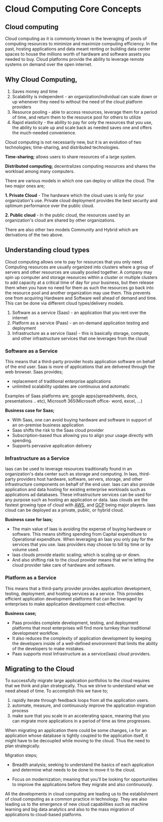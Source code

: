 # Cloud Computing Core Concepts

## Cloud computing
Cloud computing as it is commonly known is the leveraging of pools of computing resources to minimize and maximize computing efficiency. In the past, hosting applications and data meant renting or building data center spaces to house the millions worth of hardware and software assets you needed to buy.
Cloud platforms provide the ability to leverage remote systems on demand over the open internet.

## Why Cloud Computing,
1. Saves money and time 
2. Scalability is independent - an organization/individual can scale down or up whenever they need to without the need of the cloud platform providers
3. Resource pooling - able to access resources, leverage them for a period of time, and return them to the resource pool for others to utilize
4. Rapid elasticity - the ability to pay for only the resources that you use, the ability to scale up and scale back as needed saves one and offers the much-needed convenience.

Cloud computing is not necessarily new, but it is an evolution of two technologies; time-sharing, and distributed technologies.

**Time-sharing;** allows users to share resources of a large system.

**Distributed computing;** decentralizes computing resources and shares the workload among many computers.

There are various models in which one can deploy or utilize the cloud. The two major ones are;

**1. Private Cloud** - The hardware which the cloud uses is only for your organization's use. Private cloud deployment provides the best security and optimum performance over the public cloud.

**2. Public cloud** - In the public cloud, the resources used by an organization's cloud are shared by other organizations.

There are also other two models Community and Hybrid which are derivations of the two above.

## Understanding cloud types
Cloud computing allows one to pay for resources that you only need. Computing resources are usually organized into clusters where a group of servers and other resources are usually pooled together. A company may spin up computer and storage resources within a cluster or multiple clusters to add capacity at a critical time of day for your business, but then release them when you have no need for them as such the resources go back into the resource pool and another organization may use them. This prevents one from acquiring Hardware and Software well ahead of demand and time.
This can be done via different cloud types/delivery models. 
1. Software as a service (Saas) - an application  that you rent over the internet
2. Platform as a service (Paas) -  an on-demand application testing and deployment
3. Infrastructure as a service (Iaas) - this is basically storage, compute, and other infrastructure services that one leverages from the cloud

### Software as a Service
This means that a third-party provider hosts application software on behalf of the end user. Saas is more of applications that are delivered through the web browser.
Saas provides;
- replacement of traditional enterprise applications
- unlimited scalability
updates are continuous and automatic

Examples of Saas platforms are; google apps(spreadsheets, docs, presentations ..  etc), Microsoft 365(Microsoft office- word, excel, ...)

**Business case for Saas;**

-  With Saas, one can avoid buying hardware and software in support of an on-premise business application
- Saas shifts the risk to the Saas cloud provider
- Subscription-based thus allowing you to align your usage directly with spending.
- Supports pervasive application delivery

### Infrastructure as a Service

Iaas can be used to leverage resources traditionally found in an organization's data center such as storage and computing.
In Iaas, third-party providers host hardware, software, servers, storage, and other infrastructure components on behalf of the end user. 
Iaas can also provide application and data hosting for existing enterprise workloads such as applications ad databases.
These infrastructure services can be used for any purpose such as hosting an application or data. Iaas clouds are the fastest growing type of cloud with [AWS](https://aws.amazon.com/free/?trk=73c6744c-29f5-4966-bdc7-8599174c182d&sc_channel=ps&sc_campaign=acquisition&sc_medium=ACQ-P|PS-GO|Brand|Desktop|SU|Core-Main|Core|EEM|EN|Text&s_kwcid=AL!4422!3!444219541646!e!!g!!amazon%20web%20services&ef_id=Cj0KCQjwgO2XBhCaARIsANrW2X2_CqL9Ato-MgLjZb69qCB5dGCgH1KGrPTmb_ZdqwA5hNOqjDupexQaApB2EALw_wcB:G:s&s_kwcid=AL!4422!3!444219541646!e!!g!!amazon%20web%20services), and [GCP](https://cloud.google.com/) being major players. Iaas cloud can be deployed as a private, public, or hybrid cloud. 

**Business case for Iaas;**
- The main value of Iaas is avoiding the expense of buying hardware or software. This means shifting spending from Capital expenditure to Operational expenditure. When leveraging an Iaas you only pay for the services that you use. Iaas providers may choose to bill by time or by volume used. 
- Iaas clouds provide elastic scaling; which is scaling up or down.
- And also shifting risk to the cloud provider means that we're letting the cloud provider take care of hardware and software. 

### Platform as a Service

This means that a third-party provider provides application development, testing, deployment, and hosting services as a service. This provides efficient application development platforms that can be leveraged by enterprises to make application development cost-effective. 

**Business case;**
- Paas provides complete development, testing, and deployment platforms that most enterprises will find more turnkey than traditional development workflow.
- It also reduces the complexity of application development by keeping the developers inside of a well-defined environment that limits the ability of the developers to make mistakes. 
- Paas supports most Infrastructure as a service(Iaas) cloud providers.

## Migrating to the Cloud
To successfully migrate large application portfolios to the cloud requires that we think and plan strategically. Thus we strive to understand what we need ahead of time. To accomplish this we have to;
1. rapidly iterate through feedback loops from all the application users.
2. automate, measure, and continuously improve the application migration process
3. make sure that you scale in an accelerating space, meaning that you can migrate more applications in a period of time as time progresses.

When migrating an application there could be some changes, i.e for an application whose database is tightly coupled to the application itself, it might have to be decoupled while moving to the cloud. Thus the need to plan strategically. 

Migration steps;

- Breadth analysis; seeking to understand the basics of each application and determine what needs to be done to move it to the cloud.

- Focus on modernization; meaning that you'll be looking for opportunities to improve the applications before they migrate and also continuously.

All the developments in cloud computing are leading us to the establishment of cloud computing as a common practice in technology. They are also leading us to the emergence of new cloud capabilities such as machine learning and big data analytics and also to the mass migration of applications to cloud-based platforms.


 

